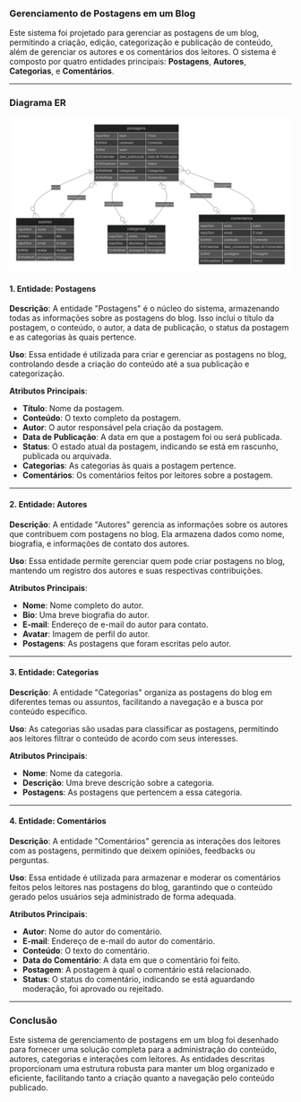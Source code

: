 
### Gerenciamento de Postagens em um Blog

Este sistema foi projetado para gerenciar as postagens de um blog, permitindo a criação, edição, categorização e publicação de conteúdo, além de gerenciar os autores e os comentários dos leitores. O sistema é composto por quatro entidades principais: **Postagens**, **Autores**, **Categorias**, e **Comentários**.

---

### **Diagrama ER**
![Diagrama ER](https://raw.githubusercontent.com/Enlighten-Brasil/en-schema-templates/main/templates/blog_01/diagram.svg)

#### 1. **Entidade: Postagens**

**Descrição**: A entidade "Postagens" é o núcleo do sistema, armazenando todas as informações sobre as postagens do blog. Isso inclui o título da postagem, o conteúdo, o autor, a data de publicação, o status da postagem e as categorias às quais pertence.

**Uso**: Essa entidade é utilizada para criar e gerenciar as postagens no blog, controlando desde a criação do conteúdo até a sua publicação e categorização.

**Atributos Principais**:
- **Título**: Nome da postagem.
- **Conteúdo**: O texto completo da postagem.
- **Autor**: O autor responsável pela criação da postagem.
- **Data de Publicação**: A data em que a postagem foi ou será publicada.
- **Status**: O estado atual da postagem, indicando se está em rascunho, publicada ou arquivada.
- **Categorias**: As categorias às quais a postagem pertence.
- **Comentários**: Os comentários feitos por leitores sobre a postagem.

---

#### 2. **Entidade: Autores**

**Descrição**: A entidade "Autores" gerencia as informações sobre os autores que contribuem com postagens no blog. Ela armazena dados como nome, biografia, e informações de contato dos autores.

**Uso**: Essa entidade permite gerenciar quem pode criar postagens no blog, mantendo um registro dos autores e suas respectivas contribuições.

**Atributos Principais**:
- **Nome**: Nome completo do autor.
- **Bio**: Uma breve biografia do autor.
- **E-mail**: Endereço de e-mail do autor para contato.
- **Avatar**: Imagem de perfil do autor.
- **Postagens**: As postagens que foram escritas pelo autor.

---

#### 3. **Entidade: Categorias**

**Descrição**: A entidade "Categorias" organiza as postagens do blog em diferentes temas ou assuntos, facilitando a navegação e a busca por conteúdo específico.

**Uso**: As categorias são usadas para classificar as postagens, permitindo aos leitores filtrar o conteúdo de acordo com seus interesses.

**Atributos Principais**:
- **Nome**: Nome da categoria.
- **Descrição**: Uma breve descrição sobre a categoria.
- **Postagens**: As postagens que pertencem a essa categoria.

---

#### 4. **Entidade: Comentários**

**Descrição**: A entidade "Comentários" gerencia as interações dos leitores com as postagens, permitindo que deixem opiniões, feedbacks ou perguntas.

**Uso**: Essa entidade é utilizada para armazenar e moderar os comentários feitos pelos leitores nas postagens do blog, garantindo que o conteúdo gerado pelos usuários seja administrado de forma adequada.

**Atributos Principais**:
- **Autor**: Nome do autor do comentário.
- **E-mail**: Endereço de e-mail do autor do comentário.
- **Conteúdo**: O texto do comentário.
- **Data do Comentário**: A data em que o comentário foi feito.
- **Postagem**: A postagem à qual o comentário está relacionado.
- **Status**: O status do comentário, indicando se está aguardando moderação, foi aprovado ou rejeitado.

---

### Conclusão

Este sistema de gerenciamento de postagens em um blog foi desenhado para fornecer uma solução completa para a administração do conteúdo, autores, categorias e interações com leitores. As entidades descritas proporcionam uma estrutura robusta para manter um blog organizado e eficiente, facilitando tanto a criação quanto a navegação pelo conteúdo publicado.
